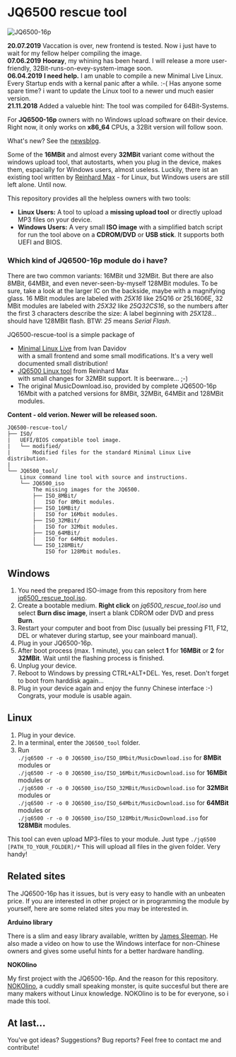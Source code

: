# JQ6500 rescue tool
  
![JQ6500-16p](https://www.nikolairadke.de/NOKOlino/mp3modul.png)  
  
**20.07.2019** Vaccation is over, new frontend is tested. Now i just have to wait for my fellow helper compiling the image.  
**07.06.2019** **Hooray**, my whining has been heard. I will release a more user-friendly, 32Bit-runs-on-evey-system-image soon.  
**06.04.2019** **I need help.** I am unable to compile a new Minimal Live Linux. Every Startup ends with a kernal panic after a while. :-( Has anyone some spare time? i want to update the Linux tool to a newer und much easier version.    
**21.11.2018** Added a valueble hint: The tool was compiled for 64Bit-Systems.  

For **JQ6500-16p** owners with no Windows upload software on their device. Right now, it only works on **x86_64** CPUs, a 32Bit version will follow soon.  

What's new? See the [newsblog](https://github.com/NikolaiRadke/JQ6500-rescue-tool/tree/master/NEWS.md). 
  
Some of the **16MBit** and almost every **32MBit** variant come without the windows upload tool, that autostarts, when you plug in the device, makes them, espacially for Windows users, almost useless. Luckily, there ist an existing tool written by [Reinhard Max](https://chiselapp.com/user/rmax/repository/jq6500/home) - for Linux, but Windows users are still left alone. Until now.  
  
This repository provides all the helpless owners with two tools:  
* **Linux Users:** A tool to upload a **missing upload tool** or directly upload MP3 files on your device.  
* **Windows Users:** A very small **ISO image** with a simplified batch script for run the tool above on a **CDROM/DVD** or **USB stick**. It supports both UEFI and BIOS.   

### Which kind of JQ6500-16p module do i have?

There are two common variants: 16MBit und 32MBit. But there are also 8MBit, 64MBit, and even never-seen-by-myself 128MBit modules. To be sure, take a look at the larger IC on the backside, maybe with a magnifying glass. 16 MBit modules are labeled with *25X16* like 25Q16 or 25L1606E, 32 MBit modules are labeled with *25X32* like *25Q32CS16*, so the numbers after the first 3 characters describe the size: A label beginning with *25X128...* should have 128MBit flash. BTW: *25* means *Serial Flash*.   

JQ6500-rescue-tool is a simple package of  
* [Minimal Linux Live](http://minimal.linux-bg.org/#home) from Ivan Davidov  
  with a small frontend and some small modifications. It's a very well documented small distribution!    
* [JQ6500 Linux tool](https://chiselapp.com/user/rmax/repository/jq6500/home) from Reinhard Max  
  with small changes for 32MBit support. It is beerware... ;-)   
* The original MusicDownload.iso, provided by complete JQ6500-16p 16Mbit
  with a patched versions for 8MBit, 32MBit, 64MBit and 128MBit modules.  
  
**Content - old verion. Newer will be released soon.**

```
JQ6500-rescue-tool/
├── ISO/
|   UEFI/BIOS compatible tool image.
|   └── modified/
|       Modified files for the standard Minimal Linux Live distribution.  
|
└── JQ6500_tool/
    Linux command line tool with source and instructions.  
    └── JQ6500_iso
        The missing images for the JQ6500.
        ├── ISO_8MBit/
        |   ISO for 8Mbit modules.  
        ├── ISO_16MBit/
        |   ISO for 16Mbit modules.  
        ├── ISO_32MBit/
        |   ISO for 32Mbit modules.  
        ├── ISO_64MBit/
        |   ISO for 64Mbit modules.  
        └── ISO_128MBit/
            ISO for 128Mbit modules.
```

## Windows

1. You need the prepared ISO-image from this repository from here [jq6500_rescue_tool.iso](https://github.com/NikolaiRadke/JQ6500-rescue-tool/tree/master/ISO).  
2. Create a bootable medium. **Right click** on *jq6500_rescue_tool.iso* und select **Burn disc image**, insert a blank CDROM oder DVD and press **Burn**.
3. Restart your computer and boot from Disc (usually bei pressing F11, F12, DEL or whatever during startup, see your mainboard manual).
4. Plug in your JQ6500-16p.
5. After boot process (max. 1 minute), you can select **1** for **16MBit** or **2** for **32MBit**. Wait until the flashing process is finished. 
6. Unplug your device.
7. Reboot to Windows by pressing CTRL+ALT+DEL. Yes, reset. Don't forget to boot from harddisk again...
8. Plug in your device again and enjoy the funny Chinese interface :-) Congrats, your module is usable again.  

## Linux

1. Plug in your device.
2. In a terminal, enter the `JQ6500_tool` folder.
3. Run   
   `./jq6500 -r -o 0 JQ6500_iso/ISO_8Mbit/MusicDownload.iso`   for **8MBit** modules or  
   `./jq6500 -r -o 0 JQ6500_iso/ISO_16Mbit/MusicDownload.iso`  for **16MBit** modules or  
   `./jq6500 -r -o 0 JQ6500_iso/ISO_32MBit/MusicDownload.iso`  for **32MBit** modules or  
   `./jq6500 -r -o 0 JQ6500_iso/ISO_64Mbit/MusicDownload.iso`  for **64MBit** modules or  
   `./jq6500 -r -o 0 JQ6500_iso/ISO_128Mbit/MusicDownload.iso` for **128MBit** modules.    
   
This tool can even upload MP3-files to your module. Just type `./jq6500 [PATH_TO_YOUR_FOLDER]/*` This will upload all files in the given folder. Very handy!  

## Related sites

The JQ6500-16p has it issues, but is very easy to handle with an unbeaten price. If you are interested in other project or in programming the module by yourself, here are some related sites you may be interested in.  

**Arduino library**  
  
There is a slim and easy library available, written by [James Sleeman](https://github.com/sleemanj/JQ6500_Serial). He also made a video on how to use the Windows interface for non-Chinese owners and gives some useful hints for a better hardware handling.  

**NOKOlino**  
  
My first project with the JQ6500-16p. And the reason for this repository. [NOKOlino](https://github.com/NikolaiRadke/NOKOlino), a cuddly small speaking monster, is quite succesful but there are many makers without Linux knowledge. NOKOlino is to be for everyone, so i made this tool.  

## At last...

You've got ideas? Suggestions? Bug reports? Feel free to contact me and contribute!
